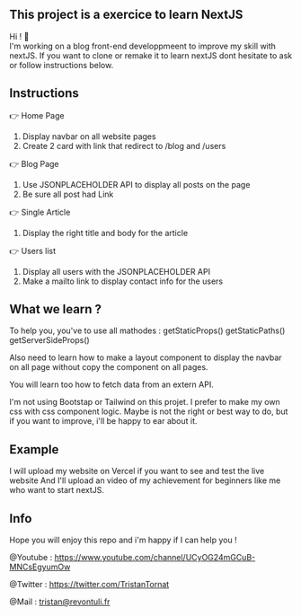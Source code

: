 ## This project is a exercice to learn NextJS 
Hi ! 👋  
I'm working on a blog front-end developpmeent to improve my skill with nextJS. 
If you want to clone or remake it to learn nextJS dont hesitate to ask or follow instructions below. 

## Instructions 

👉 Home Page 
1. Display navbar on all website pages 
2. Create 2 card with link that redirect to /blog and /users 

👉 Blog Page 
1. Use JSONPLACEHOLDER API to display all posts on the page 
2. Be sure all post had Link 

👉 Single Article 
1. Display the right title and body for the article 

👉 Users list 
1. Display all users with the JSONPLACEHOLDER API 
2. Make a mailto link to display contact info for the users 

## What we learn ? 

To help you, you've to use all mathodes : 
getStaticProps()
getStaticPaths()
getServerSideProps() 

Also need to learn how to make a layout component to display the navbar on all page without copy the component on all pages. 

You will learn too how to fetch data from an extern API.

I'm not using Bootstap or Tailwind on this projet. 
I prefer to make my own css with css component logic. 
Maybe is not the right or best way to do, but if you want to improve, i'll be happy to ear about it. 

## Example 

I will upload my website on Vercel if you want to see and test the live website 
And I'll upload an video of my achievement for beginners like me who want to start nextJS. 

## Info 

Hope you will enjoy this repo and i'm happy if I can help you ! 

@Youtube : https://www.youtube.com/channel/UCyOG24mGCuB-MNCsEgyumOw

@Twitter : https://twitter.com/TristanTornat

@Mail : tristan@revontuli.fr 

